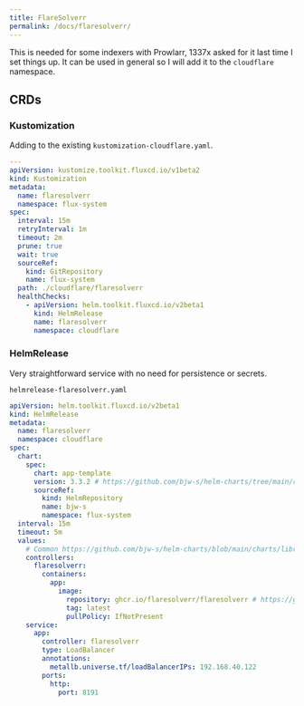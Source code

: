```yaml
---
title: FlareSolverr
permalink: /docs/flaresolverr/
---
```


This is needed for some indexers with Prowlarr, 1337x asked for it last time I set things up. It can be used in general so I will add it to the `cloudflare` namespace.

## CRDs

### Kustomization

Adding to the existing `kustomization-cloudflare.yaml`.

```yaml
---
apiVersion: kustomize.toolkit.fluxcd.io/v1beta2
kind: Kustomization
metadata:
  name: flaresolverr
  namespace: flux-system
spec:
  interval: 15m
  retryInterval: 1m
  timeout: 2m
  prune: true
  wait: true
  sourceRef:
    kind: GitRepository
    name: flux-system
  path: ./cloudflare/flaresolverr
  healthChecks:
    - apiVersion: helm.toolkit.fluxcd.io/v2beta1
      kind: HelmRelease
      name: flaresolverr
      namespace: cloudflare
```

### HelmRelease

Very straightforward service with no need for persistence or secrets.

`helmrelease-flaresolverr.yaml`
```yaml
apiVersion: helm.toolkit.fluxcd.io/v2beta1
kind: HelmRelease
metadata:
  name: flaresolverr
  namespace: cloudflare
spec:
  chart:
    spec:
      chart: app-template
      version: 3.3.2 # https://github.com/bjw-s/helm-charts/tree/main/charts/other/app-template
      sourceRef:
        kind: HelmRepository
        name: bjw-s
        namespace: flux-system
  interval: 15m
  timeout: 5m
  values:
    # Common https://github.com/bjw-s/helm-charts/blob/main/charts/library/common/values.yaml
    controllers:
      flaresolverr:
        containers:
          app:
            image:
              repository: ghcr.io/flaresolverr/flaresolverr # https://github.com/FlareSolverr/FlareSolverr
              tag: latest
              pullPolicy: IfNotPresent
    service:
      app:
        controller: flaresolverr
        type: LoadBalancer
        annotations:
          metallb.universe.tf/loadBalancerIPs: 192.168.40.122
        ports:
          http:
            port: 8191
```